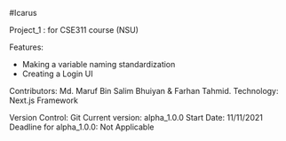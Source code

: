 #Icarus

Project_1 : for CSE311 course (NSU)

Features:
  * Making a variable naming standardization
  * Creating a Login UI

Contributors: Md. Maruf Bin Salim Bhuiyan & Farhan Tahmid.
Technology: Next.js Framework

Version Control: Git
Current version: alpha_1.0.0
Start Date: 11/11/2021
Deadline for alpha_1.0.0: Not Applicable
